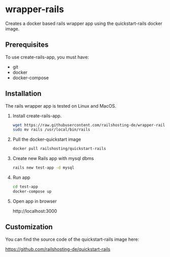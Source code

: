 # wrapper-rails

Creates a docker based rails wrapper app using the quickstart-rails docker image.

## Prerequisites

To use create-rails-app, you must have:

- git
- docker
- docker-compose

## Installation

The rails wrapper app is tested on Linux and MacOS.

1. Install create-rails-app.

   ~~~ sh
   wget https://raw.githubusercontent.com/railshosting-de/wrapper-rails/master/rails
   sudo mv rails /usr/local/bin/rails
   ~~~

2. Pull the docker-quickstart image

   ~~~ sh
   docker pull railshosting/quickstart-rails
   ~~~

3. Create new Rails app with mysql dbms

   ~~~ sh
   rails new test-app -d mysql
   ~~~

4. Run app

   ~~~ sh
   cd test-app
   docker-compose up
   ~~~

5. Open app in browser

   http://localhost:3000


## Customization

You can find the source code of the quickstart-rails image here:

https://github.com/railshosting-de/quickstart-rails